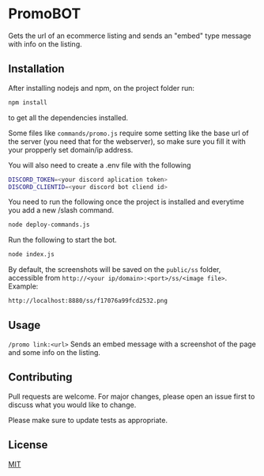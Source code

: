 # PromoBOT

Gets the url of an ecommerce listing and sends an "embed" type message with info on the listing.

## Installation

After installing nodejs and npm, on the project folder run:

```bash
npm install
```
to get all the dependencies installed.

Some files like `commands/promo.js` require some setting like the base url of the server (you need that for the webserver), so make sure you fill it with your propperly set domain/ip address.

You will also need to create a .env file with the following

```bash
DISCORD_TOKEN=<your discord aplication token>
DISCORD_CLIENTID=<your discord bot cliend id>
```

You need to run the following once the project is installed and everytime you add a new /slash command.
```bash
node deploy-commands.js

```
Run the following to start the bot.
```bash
node index.js
```

By default, the screenshots will be saved on the `public/ss` folder, accessible from `http://<your ip/domain>:<port>/ss/<image file>`. Example:
```
http://localhost:8880/ss/f17076a99fcd2532.png
```

## Usage

```/promo link:<url>```
Sends an embed message with a screenshot of the page and some info on the listing.



## Contributing

Pull requests are welcome. For major changes, please open an issue first
to discuss what you would like to change.

Please make sure to update tests as appropriate.

## License

[MIT](https://choosealicense.com/licenses/mit/)